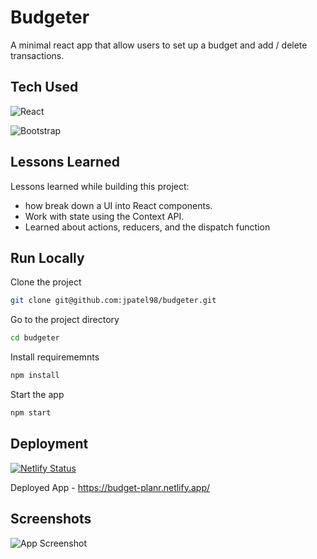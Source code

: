 
# Budgeter
A minimal react app that allow users to set up a budget and add / delete transactions.
## Tech Used

![React](https://img.shields.io/badge/React-20232A?style=for-the-badge&logo=react&logoColor=61DAFB)

![Bootstrap](https://img.shields.io/badge/Bootstrap-563D7C?style=for-the-badge&logo=bootstrap&logoColor=white)

## Lessons Learned

Lessons learned while building this project:
- how break down a UI into React components.
- Work with state using the Context API.
- Learned about actions, reducers, and the dispatch function 

## Run Locally

Clone the project

```bash
git clone git@github.com:jpatel98/budgeter.git
```

Go to the project directory

```bash
cd budgeter
```

Install requirememnts

```bash
npm install
```
Start the app

```bash
npm start
```
## Deployment
[![Netlify Status](https://api.netlify.com/api/v1/badges/f5309329-3197-4c23-b916-bfc6257df1fd/deploy-status)](https://app.netlify.com/sites/budget-planr/deploys) 

Deployed App - https://budget-planr.netlify.app/ 
## Screenshots

![App Screenshot](https://i.imgur.com/2TE6zOQ.png)


